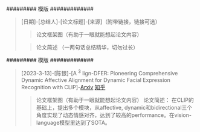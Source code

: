 
######### 模版 #############

> [日期]-[总结人]-[论文标题]-[来源]（附带链接，链接可选）
>  
> > 论文框架图（有助于一眼就能想起论文内容）
> 
> > 论文简述 （一两句话总结精华，切勿过长）
> > 
######### 模版 #############


> [2023-3-13]-[陈银]-[A $^3$ lign-DFER: Pioneering Comprehensive Dynamic Affective Alignment for Dynamic Facial Expression Recognition with CLIP]-[Arxiv](https://arxiv.org/abs/2403.04294) [知乎](https://zhuanlan.zhihu.com/p/686840722)
>  
> > 论文框架图（有助于一眼就能想起论文内容）
> > 论文简述：
> > 在CLIP的基础上，提出多个模块，从affective, dynamic和bidirectional三个角度实现了动态情感对齐，达到了较高的performance。在vision-language模型里达到了SOTA。
